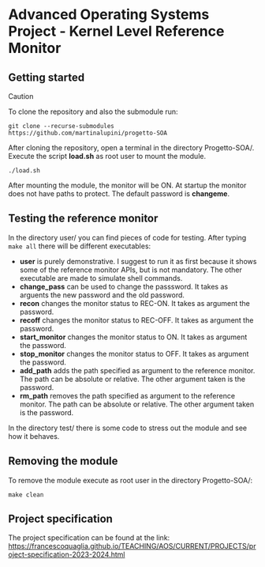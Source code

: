 # Advanced Operating Systems Project - Kernel Level Reference Monitor

## Getting started

> [!CAUTION]
>To clone the repository and also the submodule run:
>```
>git clone --recurse-submodules https://github.com/martinalupini/progetto-SOA
>```

After cloning the repository, open a terminal in the directory Progetto-SOA/. 
Execute the script **load.sh** as root user to mount the module.

```
./load.sh
```

After mounting the module, the monitor will be ON. At startup the monitor does not have paths to protect. The default password is **changeme**.

## Testing the reference monitor

In the directory user/ you can find pieces of code for testing. After typing `make all` there will be different executables:
- **user** is purely demonstrative. I suggest to run it as first because it shows some of the reference monitor APIs, but is not mandatory.
The other executable are made to simulate shell commands.
- **change_pass** can be used to change the passsword. It takes as arguents the new password and the old password.
- **recon** changes the monitor status to REC-ON. It takes as argument the password.
- **recoff** changes the monitor status to REC-OFF. It takes as argument the password.
- **start_monitor** changes the monitor status to ON. It takes as argument the password.
- **stop_monitor** changes the monitor status to OFF. It takes as argument the password.
- **add_path** adds the path specified as argument to the reference monitor. The path can be absolute or relative. The other argument taken is the password.
- **rm_path** removes the path specified as argument to the reference monitor. The path can be absolute or relative. The other argument taken is the password.

In the directory test/ there is some code to stress out the module and see how it behaves.

## Removing the module

To remove the module execute as root user in the directory Progetto-SOA/:

```
make clean
```

## Project specification 

The project specification can be found at the link: https://francescoquaglia.github.io/TEACHING/AOS/CURRENT/PROJECTS/project-specification-2023-2024.html



